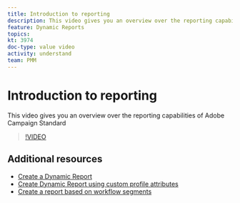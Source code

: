 ```yaml
---
title: Introduction to reporting
description: This video gives you an overview over the reporting capabilities of Adobe Campaign Standard
feature: Dynamic Reports
topics: 
kt: 3974
doc-type: value video
activity: understand
team: PMM
---
```


# Introduction to reporting

This video gives you an overview over the reporting capabilities of Adobe Campaign Standard

>[!VIDEO](https://video.tv.adobe.com/v/29461?quality=12)

## Additional resources

* [Create a Dynamic Report](/help/reporting/creating-a-dynamic-report.md)
* [Create Dynamic Report using custom profile attributes](/help/reporting/custom-profile-attributes-dynamic-reports.md)
* [Create a report based on workflow segments](/help/reporting/report-on-workflow-segments.md)
